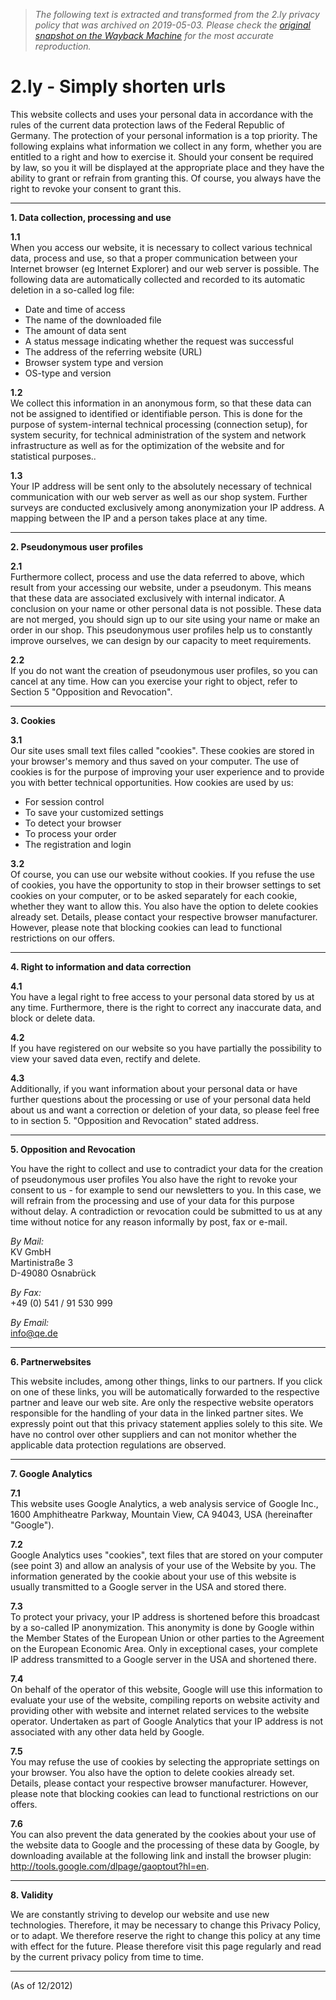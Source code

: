 > *The following text is extracted and transformed from the 2.ly privacy policy that was archived on 2019-05-03. Please check the [original snapshot on the Wayback Machine](https://web.archive.org/web/20190503021637id_/http%3A//2.ly/privacy) for the most accurate reproduction.*

# 2.ly - Simply shorten urls

This website collects and uses your personal data in accordance with the rules of the current data protection laws of the Federal Republic of Germany. The protection of your personal information is a top priority. The following explains what information we collect in any form, whether you are entitled to a right and how to exercise it. Should your consent be required by law, so you it will be displayed at the appropriate place and they have the ability to grant or refrain from granting this. Of course, you always have the right to revoke your consent to grant this. 

* * *

**1\. Data collection, processing and use**

**1.1**  
When you access our website, it is necessary to collect various technical data, process and use, so that a proper communication between your Internet browser (eg Internet Explorer) and our web server is possible. The following data are automatically collected and recorded to its automatic deletion in a so-called log file:

  * Date and time of access
  * The name of the downloaded file
  * The amount of data sent
  * A status message indicating whether the request was successful
  * The address of the referring website (URL)
  * Browser system type and version
  * OS-type and version



**1.2**  
We collect this information in an anonymous form, so that these data can not be assigned to identified or identifiable person. This is done for the purpose of system-internal technical processing (connection setup), for system security, for technical administration of the system and network infrastructure as well as for the optimization of the website and for statistical purposes..

**1.3**  
Your IP address will be sent only to the absolutely necessary of technical communication with our web server as well as our shop system. Further surveys are conducted exclusively among anonymization your IP address. A mapping between the IP and a person takes place at any time.

* * *

**2\. Pseudonymous user profiles**

**2.1**  
Furthermore collect, process and use the data referred to above, which result from your accessing our website, under a pseudonym. This means that these data are associated exclusively with internal indicator. A conclusion on your name or other personal data is not possible. These data are not merged, you should sign up to our site using your name or make an order in our shop. This pseudonymous user profiles help us to constantly improve ourselves, we can design by our capacity to meet requirements.

**2.2**  
If you do not want the creation of pseudonymous user profiles, so you can cancel at any time. How can you exercise your right to object, refer to Section 5 "Opposition and Revocation". 

* * *

**3\. Cookies**

**3.1**  
Our site uses small text files called "cookies". These cookies are stored in your browser's memory and thus saved on your computer. The use of cookies is for the purpose of improving your user experience and to provide you with better technical opportunities. How cookies are used by us:

  * For session control
  * To save your customized settings
  * To detect your browser
  * To process your order
  * The registration and login



**3.2**  
Of course, you can use our website without cookies. If you refuse the use of cookies, you have the opportunity to stop in their browser settings to set cookies on your computer, or to be asked separately for each cookie, whether they want to allow this. You also have the option to delete cookies already set. Details, please contact your respective browser manufacturer. However, please note that blocking cookies can lead to functional restrictions on our offers. 

* * *

**4\. Right to information and data correction**

**4.1**  
You have a legal right to free access to your personal data stored by us at any time. Furthermore, there is the right to correct any inaccurate data, and block or delete data.

**4.2**  
If you have registered on our website so you have partially the possibility to view your saved data even, rectify and delete.

**4.3**  
Additionally, if you want information about your personal data or have further questions about the processing or use of your personal data held about us and want a correction or deletion of your data, so please feel free to in section 5. "Opposition and Revocation" stated address. 

* * *

**5\. Opposition and Revocation**

You have the right to collect and use to contradict your data for the creation of pseudonymous user profiles You also have the right to revoke your consent to us - for example to send our newsletters to you. In this case, we will refrain from the processing and use of your data for this purpose without delay. A contradiction or revocation could be submitted to us at any time without notice for any reason informally by post, fax or e-mail.

_By Mail:_  
KV GmbH   
Martinistraße 3  
D-49080 Osnabrück

_By Fax:_  
+49 (0) 541 / 91 530 999

_By Email:_  
info@qe.de

* * *

**6\. Partnerwebsites**

This website includes, among other things, links to our partners. If you click on one of these links, you will be automatically forwarded to the respective partner and leave our web site. Are only the respective website operators responsible for the handling of your data in the linked partner sites. We expressly point out that this privacy statement applies solely to this site. We have no control over other suppliers and can not monitor whether the applicable data protection regulations are observed. 

* * *

**7\. Google Analytics**

**7.1**  
This website uses Google Analytics, a web analysis service of Google Inc., 1600 Amphitheatre Parkway, Mountain View, CA 94043, USA (hereinafter "Google").

**7.2**  
Google Analytics uses "cookies", text files that are stored on your computer (see point 3) and allow an analysis of your use of the Website by you. The information generated by the cookie about your use of this website is usually transmitted to a Google server in the USA and stored there.

**7.3**  
To protect your privacy, your IP address is shortened before this broadcast by a so-called IP anonymization. This anonymity is done by Google within the Member States of the European Union or other parties to the Agreement on the European Economic Area. Only in exceptional cases, your complete IP address transmitted to a Google server in the USA and shortened there.

**7.4**  
On behalf of the operator of this website, Google will use this information to evaluate your use of the website, compiling reports on website activity and providing other with website and internet related services to the website operator. Undertaken as part of Google Analytics that your IP address is not associated with any other data held by Google.

**7.5**  
You may refuse the use of cookies by selecting the appropriate settings on your browser. You also have the option to delete cookies already set. Details, please contact your respective browser manufacturer. However, please note that blocking cookies can lead to functional restrictions on our offers.

**7.6**  
You can also prevent the data generated by the cookies about your use of the website data to Google and the processing of these data by Google, by downloading available at the following link and install the browser plugin: http://tools.google.com/dlpage/gaoptout?hl=en. 

* * *

**8\. Validity**

We are constantly striving to develop our website and use new technologies. Therefore, it may be necessary to change this Privacy Policy, or to adapt. We therefore reserve the right to change this policy at any time with effect for the future. Please therefore visit this page regularly and read by the current privacy policy from time to time. 

* * *

(As of 12/2012) 
